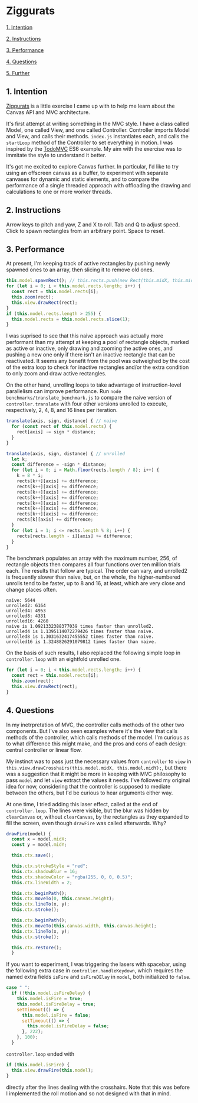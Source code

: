 # Ziggurats

[1. Intention](#1-intention)

[2. Instructions](#2-instructions)

[3. Performance](#3-performance)

[4. Questions](#4-questions)

[5. Further ](#5-further)

## 1. Intention

[Ziggurats](https://ziggurats.netlify.app/) is a little exercise I came up with to help me learn about the Canvas API and MVC architecture.

It's first attempt at writing something in the MVC style. I have a class called Model, one called View, and one called Controller. Controller imports Model and View, and calls their methods. `index.js` instantiates each, and calls the `startLoop` method of the Controller to set everything in motion. I was inspired by the [TodoMVC](https://todomvc.com/) ES6 example. My aim with the exercise was to immitate the style to understand it better.

It's got me excited to explore Canvas further. In particular, I'd like to try using an offscreen canvas as a buffer, to experiment with separate canvases for dynamic and static elements, and to compare the performance of a single threaded approach with offloading the drawing and calculations to one or more worker threads.

## 2. Instructions

Arrow keys to pitch and yaw, Z and X to roll. Tab and Q to adjust speed. Click to spawn rectangles from an arbitrary point. Space to reset.

## 3. Performance

At present, I'm keeping track of active rectangles by pushing newly spawned ones to an array, then slicing it to remove old ones.

```javascript
this.model.spawnRect(); // this.rects.push(new Rect(this.midX, this.midY, this.start));
for (let i = 0; i < this.model.rects.length; i++) {
  const rect = this.model.rects[i];
  this.zoom(rect);
  this.view.drawRect(rect);
}
if (this.model.rects.length > 255) {
  this.model.rects = this.model.rects.slice(1);
}
```

I was suprised to see that this naive approach was actually more performant than my attempt at keeping a pool of rectangle objects, marked as active or inactive, only drawing and zooming the active ones, and pushing a new one only if there isn't an inactive rectangle that can be reactivated. It seems any benefit from the pool was outweighed by the cost of the extra loop to check for inactive rectangles and/or the extra condition to only zoom and draw active rectangles.

On the other hand, unrolling loops to take advantage of instruction-level parallelism can improve performance. Run `node benchmarks/translate_benchmark.js` to compare the naive version of `controller.translate` with four other versions unrolled to execute, respectively, 2, 4, 8, and 16 lines per iteration.

```javascript
translate(axis, sign, distance) { // naive
  for (const rect of this.model.rects) {
    rect[axis] -= sign * distance;
  }
}
```

```javascript
translate(axis, sign, distance) { // unrolled
  let k;
  const difference = -sign * distance;
  for (let i = 0; i < Math.floor(rects.length / 8); i++) {
    k = 8 * i;
    rects[k++][axis] += difference;
    rects[k++][axis] += difference;
    rects[k++][axis] += difference;
    rects[k++][axis] += difference;
    rects[k++][axis] += difference;
    rects[k++][axis] += difference;
    rects[k++][axis] += difference;
    rects[k][axis] += difference;
  }
  for (let i = 1; i <= rects.length % 8; i++) {
    rects[rects.length - i][axis] += difference;
  }
}
```

The benchmark populates an array with the maximum number, 256, of rectangle objects then compares all four functions over ten million trials each. The results that follow are typical. The order can vary, and unrolled2 is frequently slower than naive, but, on the whole, the higher-numbered unrolls tend to be faster, up to 8 and 16, at least, which are very close and change places often.

```
naive: 5644
unrolled2: 6164
unrolled4: 4953
unrolled8: 4331
unrolled16: 4260
naive is 1.0921332388377039 times faster than unrolled2.
unrolled4 is 1.1395114072279426 times faster than naive.
unrolled8 is 1.3031632417455552 times faster than naive.
unrolled16 is 1.3248826291079812 times faster than naive.
```

On the basis of such results, I also replaced the following simple loop in `controller.loop` with an eightfold unrolled one.

```javascript
for (let i = 0; i < this.model.rects.length; i++) {
  const rect = this.model.rects[i];
  this.zoom(rect);
  this.view.drawRect(rect);
}
```

## 4. Questions

In my inetrpretation of MVC, the controller calls methods of the other two components. But I've also seen examples where it's the view that calls methods of the controller, which calls methods of the model. I'm curious as to what difference this might make, and the pros and cons of each design: central controller or linear flow.

My instinct was to pass just the necessary values from `controller` to `view` in `this.view.drawCrosshairs(this.model.midX, this.model.midY);`, but there was a suggestion that it might be more in keeping with MVC philosophy to pass `model` and let `view` extract the values it needs. I've followed my original idea for now, considering that the controller is supposed to mediate between the others, but I'd be curious to hear arguments either way.

At one time, I tried adding this laser effect, called at the end of `controller.loop`. The lines were visible, but the blur was hidden by `clearCanvas` or, without `clearCanvas`, by the rectangles as they expanded to fill the screen, even though `drawFire` was called afterwards. Why?

```javascript
drawFire(model) {
  const x = model.midX;
  const y = model.midY;

  this.ctx.save();

  this.ctx.strokeStyle = "red";
  this.ctx.shadowBlur = 16;
  this.ctx.shadowColor = "rgba(255, 0, 0, 0.5)";
  this.ctx.lineWidth = 2;

  this.ctx.beginPath();
  this.ctx.moveTo(0, this.canvas.height);
  this.ctx.lineTo(x, y);
  this.ctx.stroke();

  this.ctx.beginPath();
  this.ctx.moveTo(this.canvas.width, this.canvas.height);
  this.ctx.lineTo(x, y);
  this.ctx.stroke();

  this.ctx.restore();
  }
```

If you want to experiment, I was triggering the lasers with spacebar, using the following extra case in `controller.handleKeydown`, which requires the named extra fields `isFire` and `isFireDElay` in `model`, both initialized to `false`.

```javascript
case " ":
  if (!this.model.isFireDelay) {
    this.model.isFire = true;
    this.model.isFireDelay = true;
    setTimeout(() => {
      this.model.isFire = false;
      setTimeout(() => {
        this.model.isFireDelay = false;
      }, 222);
    }, 100);
  }
```

`controller.loop` ended with

```javascript
if (this.model.isFire) {
  this.view.drawFire(this.model);
}
```

directly after the lines dealing with the crosshairs. Note that this was before I implemented the roll motion and so not designed with that in mind.
